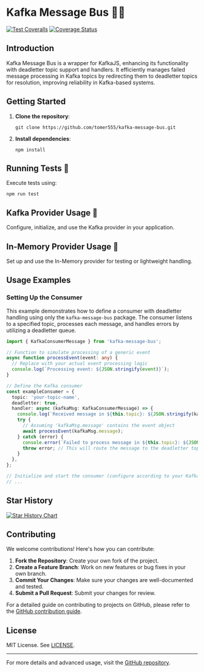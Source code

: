 
# Kafka Message Bus 🚌✨
[![Test Coveralls](https://github.com/tomer555/kafka-message-bus/actions/workflows/test.yml/badge.svg?branch=master)](https://github.com/tomer555/kafka-message-bus/actions/workflows/test.yml)
[![Coverage Status](https://coveralls.io/repos/github/open-source-ts/kafka-message-bus/badge.svg?branch=master)](https://coveralls.io/github/open-source-ts/kafka-message-bus?branch=master)
## Introduction
Kafka Message Bus is a wrapper for KafkaJS, enhancing its functionality with deadletter topic support and handlers. It efficiently manages failed message processing in Kafka topics by redirecting them to deadletter topics for resolution, improving reliability in Kafka-based systems.

## Getting Started
1. **Clone the repository**: 
   ```
   git clone https://github.com/tomer555/kafka-message-bus.git
   ```
2. **Install dependencies**: 
   ```
   npm install
   ```

## Running Tests 🧪
Execute tests using:
```
npm run test
```

## Kafka Provider Usage 📡
Configure, initialize, and use the Kafka provider in your application.

## In-Memory Provider Usage 🧠
Set up and use the In-Memory provider for testing or lightweight handling.

## Usage Examples

### Setting Up the Consumer

This example demonstrates how to define a consumer with deadletter handling using only the `kafka-message-bus` package. The consumer listens to a specified topic, processes each message, and handles errors by utilizing a deadletter queue.

```typescript
import { KafkaConsumerMessage } from 'kafka-message-bus';

// Function to simulate processing of a generic event
async function processEvent(event: any) {
  // Replace with your actual event processing logic
  console.log(`Processing event: ${JSON.stringify(event)}`);
}

// Define the Kafka consumer
const exampleConsumer = {
  topic: 'your-topic-name',
  deadletter: true,
  handler: async (kafkaMsg: KafkaConsumerMessage) => {
    console.log(`Received message in ${this.topic}: ${JSON.stringify(kafkaMsg)}`);
    try {
      // Assuming 'kafkaMsg.message' contains the event object
      await processEvent(kafkaMsg.message);
    } catch (error) {
      console.error(`Failed to process message in ${this.topic}: ${JSON.stringify(kafkaMsg)}`, error);
      throw error; // This will route the message to the deadletter topic
    }
  },
};

// Initialize and start the consumer (configure according to your Kafka setup)
// ...
```
## Star History

<a href="https://star-history.com/#tomer555/kafka-message-bus&Date">
  <picture>
    <source media="(prefers-color-scheme: dark)" srcset="https://api.star-history.com/svg?repos=tomer555/kafka-message-bus&type=Date&theme=dark" />
    <source media="(prefers-color-scheme: light)" srcset="https://api.star-history.com/svg?repos=tomer555/kafka-message-bus&type=Date" />
    <img alt="Star History Chart" src="https://api.star-history.com/svg?repos=tomer555/kafka-message-bus&type=Date" />
  </picture>
</a>




## Contributing
We welcome contributions! Here's how you can contribute:
1. **Fork the Repository**: Create your own fork of the project.
2. **Create a Feature Branch**: Work on new features or bug fixes in your own branch.
3. **Commit Your Changes**: Make sure your changes are well-documented and tested.
4. **Submit a Pull Request**: Submit your changes for review.

For a detailed guide on contributing to projects on GitHub, please refer to the [GitHub contribution guide](https://docs.github.com/en/get-started/quickstart/contributing-to-projects).

## License
MIT License. See [LICENSE](LICENSE).

---

For more details and advanced usage, visit the [GitHub repository](https://github.com/tomer555/kafka-message-bus).
